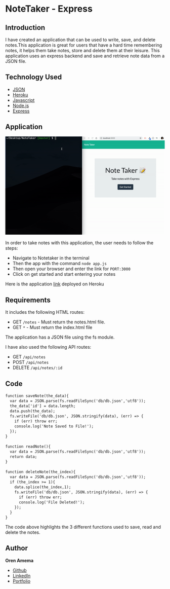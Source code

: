 # NoteTaker - Express

## Introduction

I have created an application that can be used to write, save, and delete notes.This application is great for users that have a hard time remembering notes, it helps them take notes, store and delete them at their leisure. This application uses an express backend and save and retrieve note data from a JSON file.

## Technology Used
* [JSON](https://www.npmjs.com/package/json)
* [Heroku](https://dashboard.heroku.com)
* [Javascript](https://developer.mozilla.org/en-US/docs/Web/JavaScript)
* [Node.js](https://nodejs.org/en/)
* [Express](https://expressjs.com/)

## Application

![alt text](https://github.com/orenamema/NoteTaker/raw/master/public/assets/images/note.gif)

In order to take notes with this application, the user needs to follow the steps:

* Navigate to Notetaker in the terminal
* Then the app with the command `node app.js`
* Then open your browser and enter the link for `PORT:3000`
* Click on get started and start entering your notes

Here is the application [link](https://frozen-headland-89865.herokuapp.com/) deployed on Heroku

## Requirements

It includes the following HTML routes:

* GET `/notes` - Must return the notes.html file.
* GET `*` - Must return the index.html file

The application has a JSON file using the fs module.

I have also used the following API routes:

* GET `/api/notes` 
* POST `/api/notes`
* DELETE `/api/notes/:id` 

## Code
```
function saveNote(the_data){
  var data = JSON.parse(fs.readFileSync('db/db.json','utf8'));
  the_data['id'] = data.length;
  data.push(the_data);
  fs.writeFile('db/db.json', JSON.stringify(data), (err) => {
    if (err) throw err;
    console.log('Note Saved to File!');
  });
}

function readNote(){
  var data = JSON.parse(fs.readFileSync('db/db.json','utf8'));
  return data;
}

function deleteNote(the_index){
  var data = JSON.parse(fs.readFileSync('db/db.json','utf8'));
  if (the_index >= 1){ 
    data.splice(the_index,1);
    fs.writeFile('db/db.json', JSON.stringify(data), (err) => {
      if (err) throw err;
      console.log('File Deleted!');
    });
  }
}
```
The code above highlights the 3 different functions used to save, read and delete the notes.

## Author

**Oren Amema**

* [Github](https://github.com/orenamema)
* [LinkedIn](https://www.linkedin.com/in/oren-amematekpo-b7a12b13)
* [Portfolio](https://orenamema.github.io/UpdatedPortfolio/)
